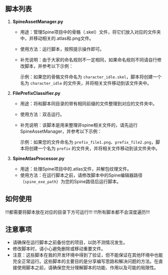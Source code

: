 ## 脚本列表

1. **SpineAssetManager.py**
   - 用途：管理Spine项目中的骨骼（.skel）文件，将它们放入对应的文件夹中，并移动相关的.atlas和.png文件。
   - 使用方法：运行脚本，按照提示操作即可。
   - 补充说明：由于大家的命名规则不一定相同，如果命名规则不同请自行修改脚本，并参考以下示例：
   
     示例：如果您的骨骼文件命名为 `character_idle.skel`，脚本将创建一个名为 `character_idle` 的文件夹，并将相关文件移动到该文件夹中。

2. **FilePrefixClassifier.py**
   - 用途：将和脚本同目录的带有相同前缀的文件整理到对应的文件夹中。
   - 使用方法：双击运行。
   - 补充说明：该脚本是用来整理非spine相关文件的，请先运行SpineAssetManager，并参考以下示例：

     示例：如果您的文件命名为 `prefix_file1.png`、`prefix_file2.png`，脚本将创建一个名为 `prefix` 的文件夹，并将相关文件移动到该文件夹中。

3. **SpineAtlasProcessor.py**
   - 用途：处理Spine项目中的.atlas文件，并解包纹理文件。
   - 使用方法：在运行脚本之前，请修改脚本中的Spine编辑器路径（`spine_exe_path`）为您的Spine路径后运行脚本。

## 如何使用
!!!都需要将脚本放在对应的目录下方可运行!!!
!!!所有脚本都不会深度遍历!!!

## 注意事项
- 请确保在运行脚本之前备份您的项目，以防不测情况发生。
- 修改脚本时，请小心避免删除或移动重要文件。
- 注意：这些脚本在我的开发环境中得到了验证，但不能保证在其他环境中也能完全正常运行。这些脚本的主要目的是分享编写思路和解决问题的方法。在直接使用脚本之前，请确保您充分理解脚本的功能、作用以及可能的局限性。
